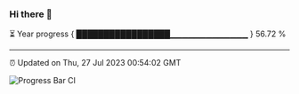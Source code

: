 ### Hi there 👋

⏳ Year progress { █████████████████▁▁▁▁▁▁▁▁▁▁▁▁▁ } 56.72 %

---

⏰ Updated on Thu, 27 Jul 2023 00:54:02 GMT

![Progress Bar CI](https://github.com/liununu/liununu/workflows/Progress%20Bar%20CI/badge.svg)
